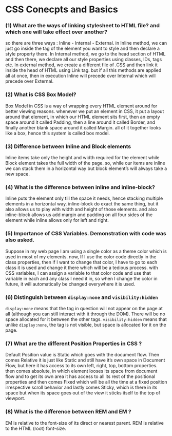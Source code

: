 # CSS Conecpts and Basics

### (1) What are the ways of linking stylesheet to HTML file? and which one will take effect over another? 
so there are three ways : Inline - Internal - External. in Inline method, we can just go inside the tag of the element you want to style and then declare a style property there. In Internal method, we go to the head section of HTML and then there, we declare all our style properties using classes, IDs, tags etc. In external method, we create a different file of .CSS and then link it inside the head of HTML using Link tag. but if all this methods are applied all at once, then in execution Inline will precede over Internal which will precede over External.

### (2) What is CSS Box Model?
Box Model in CSS is a way of wrapping every HTML element around for better viewing reasons. whenever we put an element in CSS, it put a layout around that element, in which our HTML element sits first, then an empty space around it called Padding, then a line around it called Border, and finally another blank space around it called Margin. all of it together looks like a box, hence this system is called box model.

### (3) Difference between Inline and Block elements

Inline items take only the height and width required for the element while Block element takes the full width of the page.  so, while our items are inline we can stack them in a horizontal way but block element’s will always take a new space.

### (4) What is the difference between inline and inline-block?

Inline puts the element only till the space it needs, hence stacking multiple elements in a horizontal way. inline-block do exact the same thing, but it also allows us to play with width and height of those elements. and also inline-block allows us add margin and padding on all four sides of the element while inline allows only for left and right.

### (5) Importance of CSS Variables. Demonstration with code was also asked.

Suppose in my web page I am using a single color as a theme color which is used in most of my elements. now, If I use the color code directly in the class properties, then if I want to change that color, I have to go to each class it is used and change it there which will be a tedious process. with CSS variables, I can assign a variable to that color code and use that variable in each and any class I need it in, so when I change the color in future, it will automatically be changed everywhere it is used.

### (6) Distinguish between `display:none` and `visibility:hidden`

`display:none` means that the tag in question will not appear on the page at all (although you can still interact with it through the DOM). There will be no space allocated for it between the other tags. `visibility:hidden` means that unlike `display:none`, the tag is not visible, but space is allocated for it on the page.

### (7) What are the different Position Properties in CSS ?

Default Position value is Static which goes with the document flow. Then comes Relative it is just like Static and still have it’s own space in Document Flow, but here it has access to its own left, right, top, bottom properties. then comes absolute, in which element looses its space from document flow and to get its own area it has access to all its rest of the positional properties and then comes Fixed which will be all the time at a fixed position irrespective scroll behavior and lastly comes Sticky, which is there in its space but when its space goes out of the view it sticks itself to the top of viewport.

### (8) What is the difference between REM and EM ?

EM is relative to the font-size of its direct or nearest parent. REM is relative to the HTML (root) font-size.